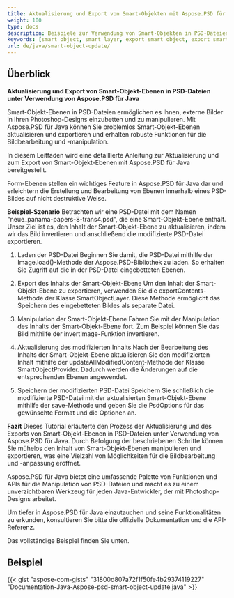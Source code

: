 ```yaml
---
title: Aktualisierung und Export von Smart-Objekten mit Aspose.PSD für Java
weight: 100
type: docs
description: Beispiele zur Verwendung von Smart-Objekten in PSD-Dateien
keywords: [smart object, smart layer, export smart object, export smart layer, update smart object, update smart layer, psd api, java, code sample]
url: de/java/smart-object-update/
---
```


## **Überblick**

**Aktualisierung und Export von Smart-Objekt-Ebenen in PSD-Dateien unter Verwendung von Aspose.PSD für Java**

Smart-Objekt-Ebenen in PSD-Dateien ermöglichen es Ihnen, externe Bilder in Ihren Photoshop-Designs einzubetten und zu manipulieren. Mit Aspose.PSD für Java können Sie problemlos Smart-Objekt-Ebenen aktualisieren und exportieren und erhalten robuste Funktionen für die Bildbearbeitung und -manipulation.

In diesem Leitfaden wird eine detaillierte Anleitung zur Aktualisierung und zum Export von Smart-Objekt-Ebenen mit Aspose.PSD für Java bereitgestellt.

Form-Ebenen stellen ein wichtiges Feature in Aspose.PSD für Java dar und erleichtern die Erstellung und Bearbeitung von Ebenen innerhalb eines PSD-Bildes auf nicht destruktive Weise.

**Beispiel-Szenario**
Betrachten wir eine PSD-Datei mit dem Namen "neue_panama-papers-8-trans4.psd", die eine Smart-Objekt-Ebene enthält. Unser Ziel ist es, den Inhalt der Smart-Objekt-Ebene zu aktualisieren, indem wir das Bild invertieren und anschließend die modifizierte PSD-Datei exportieren.

1. Laden der PSD-Datei
Beginnen Sie damit, die PSD-Datei mithilfe der Image.load()-Methode der Aspose.PSD-Bibliothek zu laden. So erhalten Sie Zugriff auf die in der PSD-Datei eingebetteten Ebenen.

2. Export des Inhalts der Smart-Objekt-Ebene
Um den Inhalt der Smart-Objekt-Ebene zu exportieren, verwenden Sie die exportContents-Methode der Klasse SmartObjectLayer. Diese Methode ermöglicht das Speichern des eingebetteten Bildes als separate Datei.

3. Manipulation der Smart-Objekt-Ebene
Fahren Sie mit der Manipulation des Inhalts der Smart-Objekt-Ebene fort. Zum Beispiel können Sie das Bild mithilfe der invertImage-Funktion invertieren.

4. Aktualisierung des modifizierten Inhalts
Nach der Bearbeitung des Inhalts der Smart-Objekt-Ebene aktualisieren Sie den modifizierten Inhalt mithilfe der updateAllModifiedContent-Methode der Klasse SmartObjectProvider. Dadurch werden die Änderungen auf die entsprechenden Ebenen angewendet.

5. Speichern der modifizierten PSD-Datei
Speichern Sie schließlich die modifizierte PSD-Datei mit der aktualisierten Smart-Objekt-Ebene mithilfe der save-Methode und geben Sie die PsdOptions für das gewünschte Format und die Optionen an.

**Fazit**
Dieses Tutorial erläuterte den Prozess der Aktualisierung und des Exports von Smart-Objekt-Ebenen in PSD-Dateien unter Verwendung von Aspose.PSD für Java. Durch Befolgung der beschriebenen Schritte können Sie mühelos den Inhalt von Smart-Objekt-Ebenen manipulieren und exportieren, was eine Vielzahl von Möglichkeiten für die Bildbearbeitung und -anpassung eröffnet.

Aspose.PSD für Java bietet eine umfassende Palette von Funktionen und APIs für die Manipulation von PSD-Dateien und macht es zu einem unverzichtbaren Werkzeug für jeden Java-Entwickler, der mit Photoshop-Designs arbeitet.

Um tiefer in Aspose.PSD für Java einzutauchen und seine Funktionalitäten zu erkunden, konsultieren Sie bitte die offizielle Dokumentation und die API-Referenz.

Das vollständige Beispiel finden Sie unten.

## **Beispiel**
{{< gist "aspose-com-gists" "31800d807a72f1f50fe4b29374119227" "Documentation-Java-Aspose-psd-smart-object-update.java" >}}
